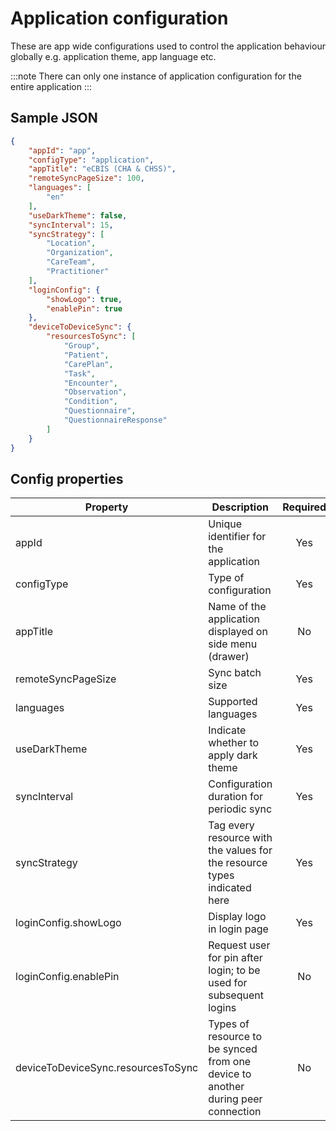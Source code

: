 # Application configuration

These are app wide configurations used to control the application behaviour globally e.g. application theme, app language etc.

:::note There can only one instance of application configuration for the entire application :::

## Sample JSON

```json
{
    "appId": "app",
    "configType": "application",
    "appTitle": "eCBIS (CHA & CHSS)",
    "remoteSyncPageSize": 100,
    "languages": [
        "en"
    ],
    "useDarkTheme": false,
    "syncInterval": 15,
    "syncStrategy": [
        "Location",
        "Organization",
        "CareTeam",
        "Practitioner"
    ],
    "loginConfig": {
        "showLogo": true,
        "enablePin": true
    },
    "deviceToDeviceSync": {
        "resourcesToSync": [
            "Group",
            "Patient",
            "CarePlan",
            "Task",
            "Encounter",
            "Observation",
            "Condition",
            "Questionnaire",
            "QuestionnaireResponse"
        ]
    }
}
```

## Config properties

| Property                           | Description                                                                      | Required |    Default    |
| ---------------------------------- | -------------------------------------------------------------------------------- | :------: | :-----------: |
| appId                              | Unique identifier for the application                                            |    Yes   |               |
| configType                         | Type of configuration                                                            |    Yes   | `application` |
| appTitle                           | Name of the application displayed on side menu (drawer)                          |    No    |       ""      |
| remoteSyncPageSize                 | Sync batch size                                                                  |    Yes   |      100      |
| languages                          | Supported languages                                                              |    Yes   |    `['en']`   |
| useDarkTheme                       | Indicate whether to apply dark theme                                             |    Yes   |    `false`    |
| syncInterval                       | Configuration duration for periodic sync                                         |    Yes   |      `30`     |
| syncStrategy                       | Tag every resource with the values for the resource types indicated here         |    Yes   | `emptyList()` |
| loginConfig.showLogo               | Display logo in login page                                                       |    Yes   |     `true`    |
| loginConfig.enablePin              | Request user for pin after login; to be used for subsequent logins               |    No    |    `false`    |
| deviceToDeviceSync.resourcesToSync | Types of resource to be synced from one device to another during peer connection |    No    |    `false`    |
